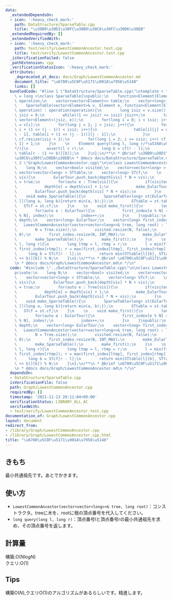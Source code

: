 ```yaml
---
data:
  _extendedDependsOn:
  - icon: ':heavy_check_mark:'
    path: DataStructure/SparseTable.cpp
    title: "\u30B9\u30D1\u30FC\u30B9\u30C6\u30FC\u30D6\u30EB"
  _extendedRequiredBy: []
  _extendedVerifiedWith:
  - icon: ':heavy_check_mark:'
    path: test/verify/LowestCommonAncestor.test.cpp
    title: test/verify/LowestCommonAncestor.test.cpp
  _isVerificationFailed: false
  _pathExtension: cpp
  _verificationStatusIcon: ':heavy_check_mark:'
  attributes:
    _deprecated_at_docs: docs/Graph/LowestCommonAncestor.md
    document_title: "\u6700\u5C0F\u5171\u901A\u7956\u5148"
    links: []
  bundledCode: "#line 1 \"DataStructure/SparseTable.cpp\"\ntemplate < typename Element\
    \ = long >\nclass SparseTable{\npublic:\n    function<Element(Element, Element)>\
    \ operation;\n    vector<vector<Element>> table;\n    vector<long> cf;\n    \n\
    \    SparseTable(vector<Element>& v, Element e, function<Element(Element, Element)>\
    \ operation) : operation(operation){\n        long isiz = v.size();\n        long\
    \ jsiz = 0;\n        while((1 << jsiz) <= isiz) jsiz++;\n        table.resize(isiz,\
    \ vector<Element>(jsiz, e));\n        for(long i = 0; i < isiz; i++)table[i][0]\
    \ = v[i];\n        for(long j = 1; j < jsiz; j++){\n            for(long i = 0;\
    \ i + (1 << (j - 1)) < isiz; i++){\n                table[i][j] = operation(table[i][j\
    \ - 1], table[i + (1 << (j - 1))][j - 1]);\n            }\n        }\n       \
    \ cf.resize(isiz + 1);\n        for(long i = 2; i <= isiz; i++) cf[i] = cf[i >>\
    \ 1] + 1;\n    }\n    \n    Element query(long l, long r/*\u534A\u958B\u533A\u9593\
    */){\n        assert(l < r);\n        long b = cf[r - l];\n        return operation(table[l][b],\
    \ table[r - (1 << b)][b]);\n    }\n};\n/**\n * @brief \u30B9\u30D1\u30FC\u30B9\
    \u30C6\u30FC\u30D6\u30EB\n * @docs docs/DataStructure/SparseTable.md\n */\n#line\
    \ 2 \"Graph/LowestCommonAncestor.cpp\"\n\nclass LowestCommonAncestor{\nprivate:\n\
    \    long N;\n    vector<bool> visited;\n    vector<vector<long> > Tree;\n   \
    \ vector<vector<long> > STtable;\n    vector<long> STcf;\n    \n    void make_EularTour(long\
    \ vis){\n        EularTour.push_back(depth[vis] * N + vis);\n        visited[vis]\
    \ = true;\n        for(auto e : Tree[vis]){\n            if(visited[e]) continue;\n\
    \            depth[e] = depth[vis] + 1;\n            make_EularTour(e);\n    \
    \        EularTour.push_back(depth[vis] * N + vis);\n        }\n    }\n    \n\
    \    void make_SparseTable(){\n        SparseTable<long> st(EularTour, LONG_MAX,\
    \ [](long a, long b){return min(a, b);});\n        STtable = st.table;\n     \
    \   STcf = st.cf;\n    }\n    \n    void make_first(){\n        long index = 0;\n\
    \        for(auto e : EularTour){\n            first_index[e % N] = min(first_index[e\
    \ % N], index);\n            index++;\n        }\n    }\npublic:\n    vector<long>\
    \ depth;\n    vector<long> EularTour;\n    vector<long> first_index;\n    \n \
    \   LowestCommonAncestor(vector<vector<long>>& tree, long root) : Tree(tree){\n\
    \        N = Tree.size();\n        visited.resize(N, false);\n        depth.resize(N,\
    \ 0);\n        first_index.resize(N, INT_MAX);\n        make_EularTour(root);\n\
    \        make_SparseTable();\n        make_first();\n    }\n    \n    long query(long\
    \ l, long r){\n        long ltmp = l, rtmp = r;\n        l = min(first_index[ltmp],\
    \ first_index[rtmp]); r = max(first_index[ltmp], first_index[rtmp]) + 1;\n   \
    \     long b = STcf[r - l];\n        return min(STtable[l][b], STtable[r - (1\
    \ << b)][b]) % N;\n    }\n};\n/**\n * @brief \u6700\u5C0F\u5171\u901A\u7956\u5148\
    \n * @docs docs/Graph/LowestCommonAncestor.md\n */\n"
  code: "#include \"../DataStructure/SparseTable.cpp\"\n\nclass LowestCommonAncestor{\n\
    private:\n    long N;\n    vector<bool> visited;\n    vector<vector<long> > Tree;\n\
    \    vector<vector<long> > STtable;\n    vector<long> STcf;\n    \n    void make_EularTour(long\
    \ vis){\n        EularTour.push_back(depth[vis] * N + vis);\n        visited[vis]\
    \ = true;\n        for(auto e : Tree[vis]){\n            if(visited[e]) continue;\n\
    \            depth[e] = depth[vis] + 1;\n            make_EularTour(e);\n    \
    \        EularTour.push_back(depth[vis] * N + vis);\n        }\n    }\n    \n\
    \    void make_SparseTable(){\n        SparseTable<long> st(EularTour, LONG_MAX,\
    \ [](long a, long b){return min(a, b);});\n        STtable = st.table;\n     \
    \   STcf = st.cf;\n    }\n    \n    void make_first(){\n        long index = 0;\n\
    \        for(auto e : EularTour){\n            first_index[e % N] = min(first_index[e\
    \ % N], index);\n            index++;\n        }\n    }\npublic:\n    vector<long>\
    \ depth;\n    vector<long> EularTour;\n    vector<long> first_index;\n    \n \
    \   LowestCommonAncestor(vector<vector<long>>& tree, long root) : Tree(tree){\n\
    \        N = Tree.size();\n        visited.resize(N, false);\n        depth.resize(N,\
    \ 0);\n        first_index.resize(N, INT_MAX);\n        make_EularTour(root);\n\
    \        make_SparseTable();\n        make_first();\n    }\n    \n    long query(long\
    \ l, long r){\n        long ltmp = l, rtmp = r;\n        l = min(first_index[ltmp],\
    \ first_index[rtmp]); r = max(first_index[ltmp], first_index[rtmp]) + 1;\n   \
    \     long b = STcf[r - l];\n        return min(STtable[l][b], STtable[r - (1\
    \ << b)][b]) % N;\n    }\n};\n/**\n * @brief \u6700\u5C0F\u5171\u901A\u7956\u5148\
    \n * @docs docs/Graph/LowestCommonAncestor.md\n */\n"
  dependsOn:
  - DataStructure/SparseTable.cpp
  isVerificationFile: false
  path: Graph/LowestCommonAncestor.cpp
  requiredBy: []
  timestamp: '2021-11-13 20:11:04+09:00'
  verificationStatus: LIBRARY_ALL_AC
  verifiedWith:
  - test/verify/LowestCommonAncestor.test.cpp
documentation_of: Graph/LowestCommonAncestor.cpp
layout: document
redirect_from:
- /library/Graph/LowestCommonAncestor.cpp
- /library/Graph/LowestCommonAncestor.cpp.html
title: "\u6700\u5C0F\u5171\u901A\u7956\u5148"
---
```

## きもち

最小共通祖先です。あとでかきます。  

## 使い方  
- `LowestCommonAncestor(vector<vector<long>>& tree, long root)`：コンストラクタ。treeに木を、rootに根の頂点番号を代入してください。  
- `long query(long l, long r)`：頂点番号lと頂点番号rの最小共通祖先を求め、その頂点番号を返します。  

## 計算量

構築:$\mathrm{O}(NlogN)$  
クエリ:$\mathrm{O}(1)$  

## Tips

構築$\mathrm{O}(N)$,クエリ$\mathrm{O}(1)$のアルゴリズムがあるらしいです。精進します。  
